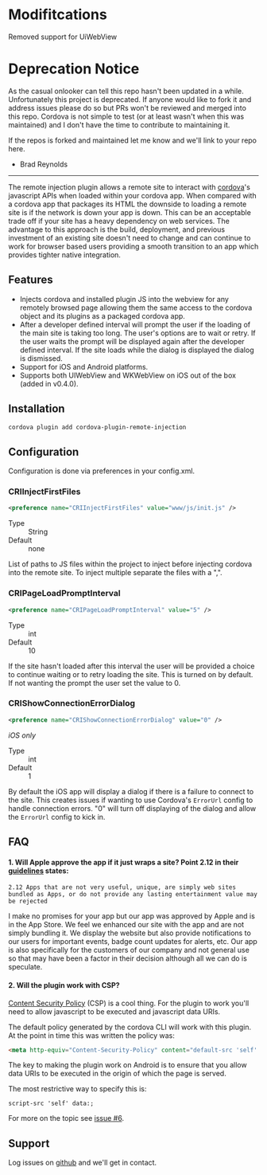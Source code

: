 # Modifitcations
Removed support for UiWebView

# Deprecation Notice

As the casual onlooker can tell this repo hasn't been updated in a while.  Unfortunately this project is deprecated.  If anyone would like to fork it and address issues please do so but PRs won't be reviewed and merged into this repo.  Cordova is not simple to test (or at least wasn't when this was maintained) and I don't have the time to contribute to maintaining it.

If the repos is forked and maintained let me know and we'll link to your repo here.

- Brad Reynolds

---

The remote injection plugin allows a remote site to interact with [cordova](https://cordova.apache.org)'s javascript APIs when loaded within your cordova app.  When compared with a cordova app that packages its HTML the downside to loading a remote site is if the network is down your app is down.  This can be an acceptable trade off if your site has a heavy dependency on web services.  The advantage to this approach is the build, deployment, and previous investment of an existing site doesn't need to change and can continue to work for browser based users providing a smooth transition to an app which provides tighter native integration.

## Features
* Injects cordova and installed plugin JS into the webview for any remotely browsed page allowing them the same access to the cordova object and its plugins as a packaged cordova app.
* After a developer defined interval will prompt the user if the loading of the main site is taking too long.  The user's options are to wait or retry.  If the user waits the prompt will be displayed again after the developer defined interval.  If the site loads while the dialog is displayed the dialog is dismissed.
* Support for iOS and Android platforms.
* Supports both UIWebView and WKWebView on iOS out of the box (added in v0.4.0).

## Installation
```bash
cordova plugin add cordova-plugin-remote-injection
```

## Configuration
Configuration is done via preferences in your config.xml.

### CRIInjectFirstFiles
```xml
<preference name="CRIInjectFirstFiles" value="www/js/init.js" />
```

<dl>
<dt>Type</dt><dd>String</dd>
<dt>Default</dt><dd>none</dd>
</dl>

List of paths to JS files within the project to inject before injecting cordova into the remote site.  To inject multiple separate the files with a ",".

<preference name="CRIInjectFirstFiles" value="www/js/file1.js,www/js/file2.js" />

### CRIPageLoadPromptInterval
```xml
<preference name="CRIPageLoadPromptInterval" value="5" />
```

<dl>
<dt>Type</dt>
<dd>int</dd>
<dt>Default</dt><dd>10</dd>
</dl>

If the site hasn't loaded after this interval the user will be provided a choice to continue waiting or to retry loading the site.  This is turned on by default.  If not wanting the prompt the user set the value to 0.

### CRIShowConnectionErrorDialog
```xml
<preference name="CRIShowConnectionErrorDialog" value="0" />
```

<em>iOS only</em>

<dl>
<dt>Type</dt>
<dd>int</dd>
<dt>Default</dt><dd>1</dd>
</dl>

By default the iOS app will display a dialog if there is a failure to connect to the site.  This creates issues if wanting to use Cordova's <code>ErrorUrl</code> config to handle connection errors.  "0" will turn off displaying of the dialog and allow the <code>ErrorUrl</code> config to kick in.

## FAQ

#### 1. Will Apple approve the app if it just wraps a site?  Point 2.12 in their [guidelines](https://developer.apple.com/app-store/review/guidelines/#functionality) states:

`2.12 Apps that are not very useful, unique, are simply web sites bundled as Apps, or do not provide any lasting entertainment value may be rejected`

I make no promises for your app but our app was approved by Apple and is in the App Store.  We feel we enhanced our site with the app and are not simply bundling it.  We display the website but also provide notifications to our users for important events, badge count updates for alerts, etc.  Our app is also specifically for the customers of our company and not general use so that may have been a factor in their decision although all we can do is speculate.

#### 2. Will the plugin work with CSP?

[Content Security Policy](https://developer.mozilla.org/en-US/docs/Web/Security/CSP) (CSP) is a cool thing.  For the plugin to work you'll need to allow javascript to be executed and javascript data URIs.

The default policy generated by the cordova CLI will work with this plugin.  At the point in time this was written the policy was:

```html
<meta http-equiv="Content-Security-Policy" content="default-src 'self' data: gap: https://ssl.gstatic.com 'unsafe-eval'; style-src 'self' 'unsafe-inline'; media-src *">
```

The key to making the plugin work on Android is to ensure that you allow data URIs to be executed in the origin of which the page is served.

The most restrictive way to specify this is:
```
script-src 'self' data:;
```

For more on the topic see [issue #6](https://github.com/TruckMovers/cordova-plugin-remote-injection/issues/6).

## Support

Log issues on [github](https://github.com/TruckMovers/cordova-plugin-remote-injection) and we'll get in contact.

